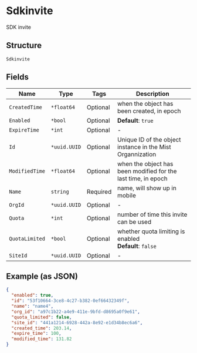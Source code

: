 
# Sdkinvite

SDK invite

## Structure

`Sdkinvite`

## Fields

| Name | Type | Tags | Description |
|  --- | --- | --- | --- |
| `CreatedTime` | `*float64` | Optional | when the object has been created, in epoch |
| `Enabled` | `*bool` | Optional | **Default**: `true` |
| `ExpireTime` | `*int` | Optional | - |
| `Id` | `*uuid.UUID` | Optional | Unique ID of the object instance in the Mist Organnization |
| `ModifiedTime` | `*float64` | Optional | when the object has been modified for the last time, in epoch |
| `Name` | `string` | Required | name, will show up in mobile |
| `OrgId` | `*uuid.UUID` | Optional | - |
| `Quota` | `*int` | Optional | number of time this invite can be used |
| `QuotaLimited` | `*bool` | Optional | whether quota limiting is enabled<br>**Default**: `false` |
| `SiteId` | `*uuid.UUID` | Optional | - |

## Example (as JSON)

```json
{
  "enabled": true,
  "id": "53f10664-3ce8-4c27-b382-0ef66432349f",
  "name": "name4",
  "org_id": "a97c1b22-a4e9-411e-9bfd-d8695a0f9e61",
  "quota_limited": false,
  "site_id": "441a1214-6928-442a-8e92-e1d34b8ec6a6",
  "created_time": 203.14,
  "expire_time": 100,
  "modified_time": 131.82
}
```

